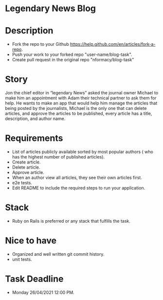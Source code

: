 # Legendary News Blog

# Description
- Fork the repo to your Github https://help.github.com/en/articles/fork-a-repo.
- Push your work to your forked repo "user-name/blog-task".
- Create pull request in the original repo "nformacy/blog-task"

# Story
Jon the chief editor in “legendary News” asked the journal owner Michael to make him an appointment with Adam their technical partner to ask them for help.
He wants to make an app that would help him manage the articles that being posted by the journalists, Michael is the only one that can delete articles, and approve the articles to be published, every article has a title, description, and author name.


# Requirements
- List of articles publicly available sorted by most popular authors ( who has the highest number of published articles).
- Create article.
- Delete article.
- Approve article.
- When an author view all articles, they see their own articles first.
- e2e tests.
- Edit README to include the required steps to run your application.

# Stack
- Ruby on Rails is preferred or any stack that fulfills the task.

# Nice to have
- Organized and well written git commit history.
- unit tests.

# Task Deadline
- Monday 26/04/2021 12:00 PM.

